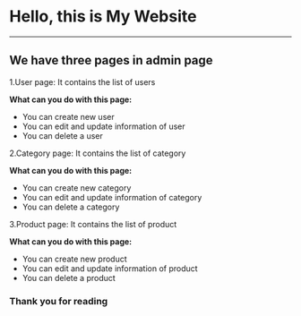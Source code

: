 # Hello, this is My Website

----

## We have three pages in admin page

1.User page: It contains the list of users

**What can you do with this page:**

* You can create new user
* You can edit and update information of user
* You can delete a user

2.Category page: It contains the list of category

**What can you do with this page:**

* You can create new category
* You can edit and update information of category
* You can delete a category

3.Product page: It contains the list of product

**What can you do with this page:**

* You can create new product
* You can edit and update information of product
* You can delete a product

### Thank you for reading
